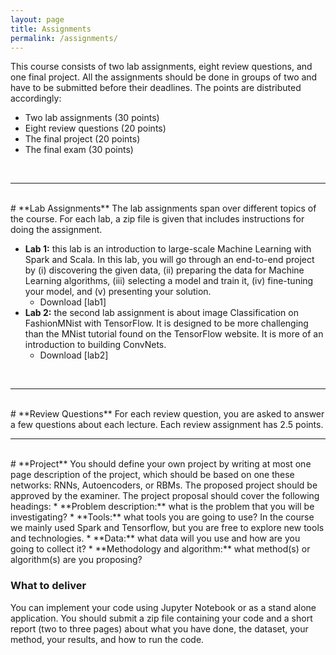 ```yaml
---
layout: page
title: Assignments
permalink: /assignments/
---
```

This course consists of two lab assignments, eight review questions, and one final project. All the assignments should be done in groups of two and have to be submitted before their deadlines. The points are distributed accordingly:
<ul>
<li>Two lab assignments (30 points)</li>
<li>Eight review questions (20 points)</li>
<li>The final project (20 points)</li>
<li>The final exam (30 points)</li>
</ul>

<br>
<hr>
<br>
# **Lab Assignments**
The lab assignments span over different topics of the course. For each lab, a zip file is given that includes instructions for doing the assignment.

* **Lab 1:** this lab is an introduction to large-scale Machine Learning with Spark and Scala. In this lab, you will go through an end-to-end project by (i) discovering the given data, (ii) preparing the data for Machine Learning algorithms, (iii) selecting a model and train it, (iv) fine-tuning your model, and (v) presenting your solution.
  - Download [lab1]
* **Lab 2:** the second lab assignment is about image Classification on FashionMNist with TensorFlow. It is designed to be more challenging than the MNist tutorial found on the TensorFlow website. It is more of an introduction to building ConvNets.
  - Download [lab2]
<br>
<hr>
<br>
# **Review Questions**
For each review question, you are asked to answer a few questions about each lecture. Each review assignment has 2.5 points.
<br>
<hr>
<br>
# **Project**
You should define your own project by writing at most one page description of the project, which should be based on one these networks: RNNs, Autoencoders, or RBMs. The proposed project should be approved by the examiner. The project proposal should cover the following headings:
* **Problem description:** what is the problem that you will be investigating?
* **Tools:** what tools you are going to use? In the course we mainly used Spark and Tensorflow, but you are free to explore new tools and technologies.
* **Data:** what data will you use and how are you going to collect it? 
* **Methodology and algorithm:** what method(s) or algorithm(s) are you proposing? 

### What to deliver
You can implement your code using Jupyter Notebook or as a stand alone application. You should submit a zip file containing your code and a short report (two to three pages) about what you have done, the dataset, your method, your results, and how to run the code.
